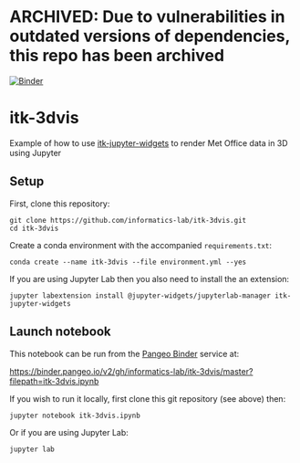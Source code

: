 # ARCHIVED: Due to vulnerabilities in outdated versions of dependencies, this repo has been archived

[![Binder](https://binder.pangeo.io/badge_logo.svg)](https://binder.pangeo.io/v2/gh/informatics-lab/itk-3dvis/master?filepath=itk-3dvis.ipynb)

# itk-3dvis
Example of how to use [itk-jupyter-widgets](https://github.com/InsightSoftwareConsortium/itk-jupyter-widgets) to render Met Office data in 3D using Jupyter

## Setup
First, clone this repository:

```
git clone https://github.com/informatics-lab/itk-3dvis.git
cd itk-3dvis
```

Create a conda environment with the accompanied `requirements.txt`:

```conda create --name itk-3dvis --file environment.yml --yes```

If you are using Jupyter Lab then you also need to install the an extension:

```jupyter labextension install @jupyter-widgets/jupyterlab-manager itk-jupyter-widgets```

## Launch notebook
This notebook can be run from the [Pangeo Binder](https://binder.pangeo.io/) service at:

https://binder.pangeo.io/v2/gh/informatics-lab/itk-3dvis/master?filepath=itk-3dvis.ipynb

If you wish to run it locally, first clone this git repository (see above) then:

```jupyter notebook itk-3dvis.ipynb```

Or if you are using Jupyter Lab:

```jupyter lab```
